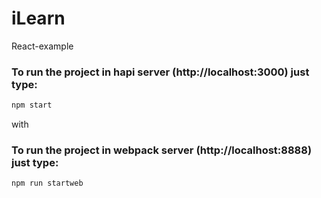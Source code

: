 # iLearn
React-example
### To run the project in hapi server (http://localhost:3000) just type:
```js
npm start
```
with
### To run the project in webpack server (http://localhost:8888) just type:
```js
npm run startweb
```
